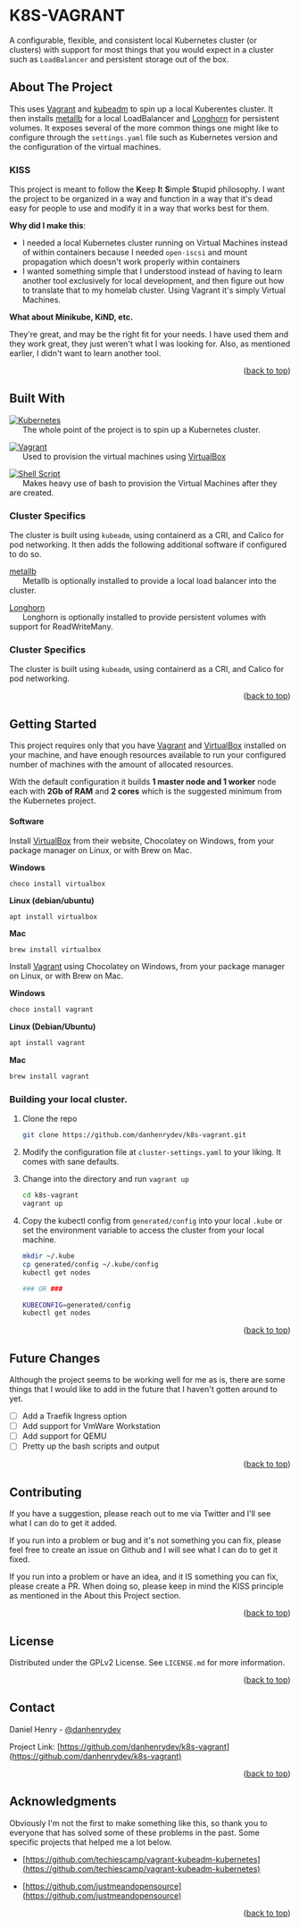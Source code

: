 <a name="readme-top"></a>
# K8S-VAGRANT

A configurable, flexible, and consistent local Kubernetes cluster (or clusters) with support for most things that you would expect in a cluster such as `LoadBalancer` and persistent storage out of the box.

<!-- ABOUT THE PROJECT -->
## About The Project

This uses [Vagrant](https://www.vagrantup.com/) and [kubeadm](https://kubernetes.io/docs/reference/setup-tools/kubeadm/) to spin up a local Kuberentes cluster.  It then installs [metallb](https://metallb.universe.tf/) for a local LoadBalancer and [Longhorn](https://longhorn.io) for persistent volumes.  It exposes several of the more common things one might like to configure through the `settings.yaml` file such as Kubernetes version and the configuration of the virtual machines.

### KISS

This project is meant to follow the **K**eep **I**t **S**imple **S**tupid philosophy.  I want the project to be organized in a way and function in a way that it's dead easy for people to use and modify it in a way that works best for them.

**Why did I make this**:
* I needed a local Kubernetes cluster running on Virtual Machines instead of within containers because I needed `open-iscsi` and mount propagation which doesn't work properly within containers
* I wanted something simple that I understood instead of having to learn another tool exclusively for local development, and then figure out how to translate that to my homelab cluster.  Using Vagrant it's simply Virtual Machines.

**What about Minikube, KiND, etc.**

They're great, and may be the right fit for your needs.  I have used them and they work great, they just weren't what I was looking for.  Also, as mentioned earlier, I didn't want to learn another tool.

<p align="right">(<a href="#readme-top">back to top</a>)</p>



## Built With

[![Kubernetes](https://img.shields.io/badge/kubernetes-%23326ce5.svg?style=for-the-badge&logo=kubernetes&logoColor=white)](https://kubernetes.io/)
<br />&nbsp;&nbsp;&nbsp;&nbsp;&nbsp;&nbsp;The whole point of the project is to spin up a Kubernetes cluster.

[![Vagrant](https://img.shields.io/badge/vagrant-%231563FF.svg?style=for-the-badge&logo=vagrant&logoColor=white)](https://www.vagrantup.com/)
<br />&nbsp;&nbsp;&nbsp;&nbsp;&nbsp;&nbsp;Used to provision the virtual machines using [VirtualBox](https://www.virtualbox.org/)

[![Shell Script](https://img.shields.io/badge/shell_script-%23121011.svg?style=for-the-badge&logo=gnu-bash&logoColor=white)](https://www.gnu.org/software/bash/)
<br />&nbsp;&nbsp;&nbsp;&nbsp;&nbsp;&nbsp;Makes heavy use of bash to provision the Virtual Machines after they are created.

### Cluster Specifics

The cluster is built using `kubeadm`, using containerd as a CRI, and Calico for pod networking.  It then adds the following additional software if configured to do so.

[metallb](https://metallb.universe.tf/)
<br />&nbsp;&nbsp;&nbsp;&nbsp;&nbsp;&nbsp;Metallb is optionally installed to provide a local load balancer into the cluster. 

[Longhorn](https://longhorn.io)
<br />&nbsp;&nbsp;&nbsp;&nbsp;&nbsp;&nbsp;Longhorn is optionally installed to provide persistent volumes with support for ReadWriteMany.

### Cluster Specifics

The cluster is built using `kubeadm`, using containerd as a CRI, and Calico for pod networking.
<p align="right">(<a href="#readme-top">back to top</a>)</p>

<!-- GETTING STARTED -->
## Getting Started

This project requires only that you have [Vagrant](https://www.vagrantup.com/) and [VirtualBox](https://www.virtualbox.org/) installed on your machine, and have enough resources available to run your configured number of machines with the amount of allocated resources.

With the default configuration it builds **1 master node and 1 worker** node each with **2Gb of RAM** and **2 cores** which is the suggested minimum from the Kubernetes project.

#### Software

Install [VirtualBox](https://www.virtualbox.org/) from their website, Chocolatey on Windows, from your package manager on Linux, or with Brew on Mac.

**Windows**
```
choco install virtualbox
```

**Linux (debian/ubuntu)**
```
apt install virtualbox
```

**Mac**
```
brew install virtualbox
```

Install [Vagrant](https://www.vagrantup.com/) using Chocolatey on Windows, from your package manager on Linux, or with Brew on Mac.

**Windows**
```powershell
choco install vagrant
```

**Linux (Debian/Ubuntu)**
```bash
apt install vagrant
```

**Mac**
```bash
brew install vagrant
```

### Building your local cluster.

1. Clone the repo
   ```bash
   git clone https://github.com/danhenrydev/k8s-vagrant.git
   ```
2. Modify the configuration file at `cluster-settings.yaml` to your liking.  It comes with sane defaults.
  
3. Change into the directory and run `vagrant up`
   ```bash
   cd k8s-vagrant
   vagrant up
   ```
4. Copy the kubectl config from `generated/config` into your local `.kube` or set the environment variable to access the cluster from your local machine.
   ```bash
   mkdir ~/.kube
   cp generated/config ~/.kube/config
   kubectl get nodes

   ### OR ###

   KUBECONFIG=generated/config
   kubectl get nodes
   ```

<p align="right">(<a href="#readme-top">back to top</a>)</p>


<!-- ROADMAP -->
## Future Changes

Although the project seems to be working well for me as is, there are some things that I would like to add in the future that I haven't gotten around to yet.

- [ ] Add a Traefik Ingress option
- [ ] Add support for VmWare Workstation
- [ ] Add support for QEMU
- [ ] Pretty up the bash scripts and output

<p align="right">(<a href="#readme-top">back to top</a>)</p>



<!-- CONTRIBUTING -->
## Contributing

If you have a suggestion, please reach out to me via Twitter and I'll see what I can do to get it added.

If you run into a problem or bug and it's not something you can fix, please feel free to create an issue on Github and I will see what I can do to get it fixed.

If you run into a problem or have an idea, and it IS something you can fix, please create a PR.  When doing so, please keep in mind the KISS principle as mentioned in the About this Project section.

<p align="right">(<a href="#readme-top">back to top</a>)</p>

<!-- LICENSE -->
## License

Distributed under the GPLv2 License. See `LICENSE.md` for more information.

<p align="right">(<a href="#readme-top">back to top</a>)</p>


<!-- CONTACT -->
## Contact

Daniel Henry - [@danhenrydev](https://twitter.com/danhenrydev)

Project Link: [https://github.com/danhenrydev/k8s-vagrant](https://github.com/danhenrydev/k8s-vagrant)

<p align="right">(<a href="#readme-top">back to top</a>)</p>

<!-- ACKNOWLEDGMENTS -->
## Acknowledgments

Obviously I'm not the first to make something like this, so thank you to everyone that has solved some of these problems in the past.  Some specific projects that helped me a lot below.

* [https://github.com/techiescamp/vagrant-kubeadm-kubernetes](https://github.com/techiescamp/vagrant-kubeadm-kubernetes)

* [https://github.com/justmeandopensource](https://github.com/justmeandopensource)



<p align="right">(<a href="#readme-top">back to top</a>)</p>